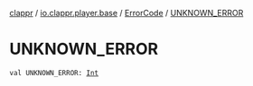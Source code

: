 [clappr](../../index.md) / [io.clappr.player.base](../index.md) / [ErrorCode](index.md) / [UNKNOWN_ERROR](./-u-n-k-n-o-w-n_-e-r-r-o-r.md)

# UNKNOWN_ERROR

`val UNKNOWN_ERROR: `[`Int`](https://kotlinlang.org/api/latest/jvm/stdlib/kotlin/-int/index.html)